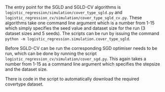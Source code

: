 The entry point for the SGLD and SGLD-CV algorithms is `logistic_regression/simulation/cover_type_sgld.py` and `logistic_regression_cv/simulation/cover_type_sgld_cv.py`. These algorithms take one command line argument which is a number from 1-15 which simply specifies the seed value and dataset size for the run (3 dataset sizes and 5 seeds). The scripts can be run by issuing the command `python -m logistic_regression.simulation.cover_type_sgld`.

Before SGLD-CV can be run the corresponding SGD optimiser needs to be run, which can be done by running the script `logistic_regression_cv/simulation/cover_sgd.py`. This again takes a number from 1-15 as a command line argument which specifies the stepsize and the dataset size.

There is code in the script to automatically download the required covertype dataset.
